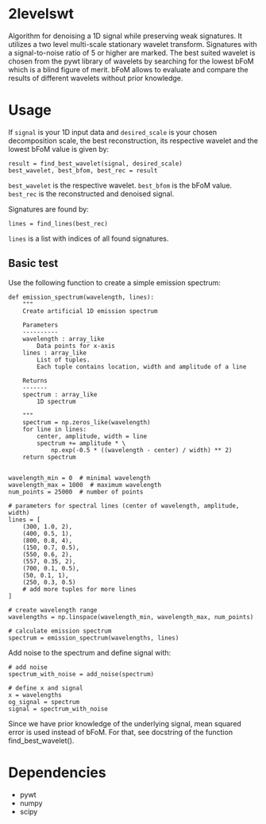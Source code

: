 # 2levelswt
Algorithm for denoising a 1D signal while preserving weak signatures. It utilizes a two level multi-scale stationary wavelet transform.
Signatures with a signal-to-noise ratio of 5 or higher are marked. The best suited wavelet is chosen from the pywt library of wavelets by searching for the lowest bFoM which is a blind figure of merit. bFoM allows to evaluate and compare the results of different wavelets without prior knowledge.

# Usage
If `signal` is your 1D input data and `desired_scale` is your chosen decomposition scale, the best reconstruction,  its respective wavelet and the lowest bFoM value is given by:

    result = find_best_wavelet(signal, desired_scale)
    best_wavelet, best_bfom, best_rec = result

`best_wavelet` is the respective wavelet.
`best_bfom` is the bFoM value.
`best_rec` is the reconstructed and denoised signal.

Signatures are found by:

    lines = find_lines(best_rec)

`lines` is a list with indices of all found signatures.
## Basic test
Use the following function to create a simple emission spectrum:

    def emission_spectrum(wavelength, lines):
        """
        Create artificial 1D emission spectrum

        Parameters
        ----------
        wavelength : array_like
            Data points for x-axis
        lines : array_like
            List of tuples.
            Each tuple contains location, width and amplitude of a line

        Returns
        -------
        spectrum : array_like
            1D spectrum

        """
        spectrum = np.zeros_like(wavelength)
        for line in lines:
            center, amplitude, width = line
            spectrum += amplitude * \
                np.exp(-0.5 * ((wavelength - center) / width) ** 2)
        return spectrum


    wavelength_min = 0  # minimal wavelength
    wavelength_max = 1000  # maximum wavelength
    num_points = 25000  # number of points

    # parameters for spectral lines (center of wavelength, amplitude, width)
    lines = [
        (300, 1.0, 2),
        (400, 0.5, 1),
        (800, 0.8, 4),
        (150, 0.7, 0.5),
        (550, 0.6, 2),
        (557, 0.35, 2),
        (700, 0.1, 0.5),
        (50, 0.1, 1),
        (250, 0.3, 0.5)
        # add more tuples for more lines
    ]

    # create wavelength range
    wavelengths = np.linspace(wavelength_min, wavelength_max, num_points)

    # calculate emission spectrum
    spectrum = emission_spectrum(wavelengths, lines)

Add noise to the spectrum and define signal with:

    # add noise
    spectrum_with_noise = add_noise(spectrum)

    # define x and signal
    x = wavelengths
    og_signal = spectrum
    signal = spectrum_with_noise


Since we have prior knowledge of the underlying signal, mean squared error is used instead of bFoM.
For that, see docstring of the function find_best_wavelet().




# Dependencies
- pywt
- numpy 
- scipy

